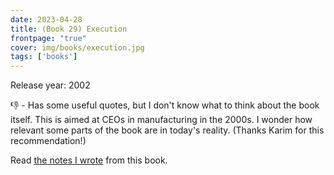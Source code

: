 ```yaml
---
date: 2023-04-28
title: (Book 29) Execution
frontpage: "true"
cover: img/books/execution.jpg
tags: ['books']
---
```


Release year: 2002

👎 - Has some useful quotes, but I don't know what to think about the book itself. This is aimed at CEOs in manufacturing in the 2000s. I wonder how relevant some parts of the book are in today's reality. (Thanks Karim for this recommendation!)

Read [the notes I wrote](/books/execution.pdf) from this book.

